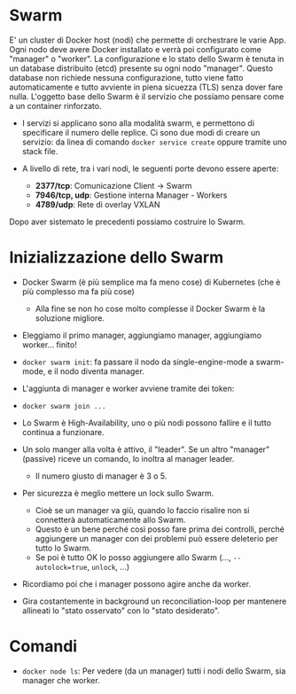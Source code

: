 # Swarm
E' un cluster di Docker host (nodi) che permette di orchestrare le varie App. 
Ogni nodo deve avere Docker installato e verrà poi configurato come "manager" o "worker". 
La configurazione e lo stato dello Swarm è tenuta in un database distribuito (etcd) presente su ogni nodo "manager". 
Questo database non richiede nessuna configurazione, tutto viene fatto automaticamente e tutto avviente in piena sicuezza (TLS) senza dover fare nulla.
L'oggetto base dello Swarm è il servizio che possiamo pensare come a un container rinforzato.
* I servizi si applicano sono alla modalità swarm, e permettono di specificare il numero delle replice. Ci sono due modi di creare un servizio: da linea di comando `docker service create` oppure tramite uno stack file.

* A livello di rete, tra i vari nodi, le seguenti porte devono essere aperte:
  * __2377/tcp__: Comunicazione Client -> Swarm
  * __7946/tcp, udp__: Gestione interna Manager - Workers
  * __4789/udp__: Rete di overlay VXLAN
  
Dopo aver sistemato le precedenti possiamo costruire lo Swarm.

# Inizializzazione dello Swarm
* Docker Swarm (è più semplice ma fa meno cose) di Kubernetes (che è più complesso ma fa più cose)
  * Alla fine se non ho cose molto complesse il Docker Swarm è la soluzione migliore.
* Eleggiamo il primo manager, aggiungiamo manager, aggiungiamo worker... finito!
 * `docker swarm init`: fa passare il nodo da single-engine-mode a swarm-mode, e il nodo diventa manager.
* L'aggiunta di manager e worker avviene tramite dei token:
 * `docker swarm join ...`

* Lo Swarm è High-Availability, uno o più nodi possono fallire e il tutto continua a funzionare.
* Un solo manger alla volta è attivo, il "leader". Se un altro "manager" (passive) riceve un comando, lo inoltra al manager leader.
  * Il numero giusto di manager è 3 o 5.
* Per sicurezza è meglio mettere un lock sullo Swarm. 
  * Cioè se un manager va giù, quando lo faccio risalire non si connetterà automaticamente allo Swarm. 
  * Questo è un bene perché così posso fare prima dei controlli, perché aggiungere un manager con dei problemi può essere deleterio per tutto lo Swarm.
  * Se poi è tutto OK lo posso aggiungere allo Swarm (..., `--autolock=true`, `unlock`, ...)
* Ricordiamo poi che i manager possono agire anche da worker.
* Gira costantemente in background un reconciliation-loop per mantenere allineati lo "stato osservato" con lo "stato desiderato".

# Comandi
* `docker node ls`: Per vedere (da un manager) tutti i nodi dello Swarm, sia manager che worker.
